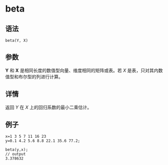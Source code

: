 # beta

## 语法

`beta(Y, X)`

## 参数

**Y** 和 **X** 是相同长度的数值型向量、维度相同的矩阵或表。若 *X* 是表，只对其内数值型和布尔型的列进行计算。

## 详情

返回 *Y* 在 *X* 上的回归系数的最小二乘估计。

## 例子

```
x=1 3 5 7 11 16 23
y=0.1 4.2 5.6 8.8 22.1 35.6 77.2;

beta(y,x);
// output
3.378632
```


